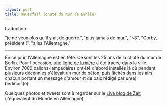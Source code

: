 ```yaml
---
layout: post
title: Mauerfall (chute du mur de Berlin)
---
```

traduction :

"je ne veux plus qu'il y ait de guerre.", "plus jamais de mur.", "<3",
"Gorby, président !", "allez l'Allemagne."

---

En ce jour, l'Allemagne est en fête. Ce sont les 25 ans de la chute du
mur de Berlin. Pour l'occasion,
[une ligne de lumière](http://www.berlin.de/mauerfall2014/) a été tracée
dans la ville. Environ 7000 ballons-lampadaires ont été d'abord
installés là où pendant plusieurs décénnies s'élevait un mur de béton,
puis lâchés dans les airs, chacun portant un message d'amour et de paix
rédigé par un(e) berlinois(e).

Quelques photos et tweets sont à regarder sur le
[Live blog de Zeit](http://www.zeit.de/gesellschaft/zeitgeschehen/2014-11/fall-der-berliner-mauer-25-jahre-mauerfall-live)
(l'équivalent du Monde en Allemagne).
